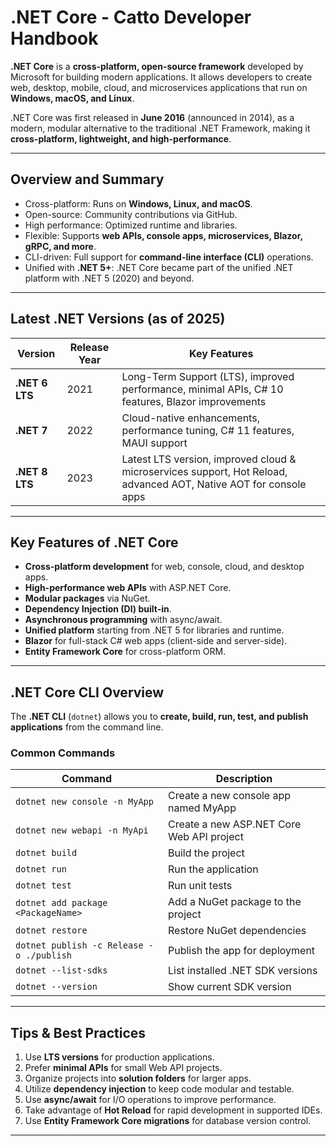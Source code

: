 # .NET Core - Catto Developer Handbook

**.NET Core** is a **cross-platform, open-source framework** developed by Microsoft for building modern applications. It allows developers to create web, desktop, mobile, cloud, and microservices applications that run on **Windows, macOS, and Linux**.  

.NET Core was first released in **June 2016** (announced in 2014), as a modern, modular alternative to the traditional .NET Framework, making it **cross-platform, lightweight, and high-performance**.

---

## Overview and Summary

- Cross-platform: Runs on **Windows, Linux, and macOS**.  
- Open-source: Community contributions via GitHub.  
- High performance: Optimized runtime and libraries.  
- Flexible: Supports **web APIs, console apps, microservices, Blazor, gRPC, and more**.  
- CLI-driven: Full support for **command-line interface (CLI)** operations.  
- Unified with **.NET 5+**: .NET Core became part of the unified .NET platform with .NET 5 (2020) and beyond.

---

## Latest .NET Versions (as of 2025)

| Version | Release Year | Key Features |
|---------|-------------|--------------|
| **.NET 6 LTS** | 2021 | Long-Term Support (LTS), improved performance, minimal APIs, C# 10 features, Blazor improvements |
| **.NET 7** | 2022 | Cloud-native enhancements, performance tuning, C# 11 features, MAUI support |
| **.NET 8 LTS** | 2023 | Latest LTS version, improved cloud & microservices support, Hot Reload, advanced AOT, Native AOT for console apps |

---

## Key Features of .NET Core

- **Cross-platform development** for web, console, cloud, and desktop apps.  
- **High-performance web APIs** with ASP.NET Core.  
- **Modular packages** via NuGet.  
- **Dependency Injection (DI) built-in**.  
- **Asynchronous programming** with async/await.  
- **Unified platform** starting from .NET 5 for libraries and runtime.  
- **Blazor** for full-stack C# web apps (client-side and server-side).  
- **Entity Framework Core** for cross-platform ORM.  

---

## .NET Core CLI Overview

The **.NET CLI** (`dotnet`) allows you to **create, build, run, test, and publish applications** from the command line.

### Common Commands

| Command | Description |
|---------|-------------|
| `dotnet new console -n MyApp` | Create a new console app named MyApp |
| `dotnet new webapi -n MyApi` | Create a new ASP.NET Core Web API project |
| `dotnet build` | Build the project |
| `dotnet run` | Run the application |
| `dotnet test` | Run unit tests |
| `dotnet add package <PackageName>` | Add a NuGet package to the project |
| `dotnet restore` | Restore NuGet dependencies |
| `dotnet publish -c Release -o ./publish` | Publish the app for deployment |
| `dotnet --list-sdks` | List installed .NET SDK versions |
| `dotnet --version` | Show current SDK version |

---

## Tips & Best Practices

1. Use **LTS versions** for production applications.  
2. Prefer **minimal APIs** for small Web API projects.  
3. Organize projects into **solution folders** for larger apps.  
4. Utilize **dependency injection** to keep code modular and testable.  
5. Use **async/await** for I/O operations to improve performance.  
6. Take advantage of **Hot Reload** for rapid development in supported IDEs.  
7. Use **Entity Framework Core migrations** for database version control.  

---
